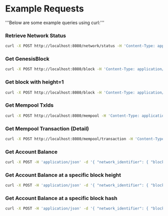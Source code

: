 # Example Requests
'''Below are some example queries using curl:'''

### Retrieve Network Status
```bash
curl -X POST http://localhost:8080/network/status -H 'Content-Type: application/json' -d '{ "network_identifier": { "blockchain": "dgb", "network": "mainnet"} }'
```

### Get GenesisBlock
```bash
curl -X POST http://localhost:8080/block -H 'Content-Type: application/json' -d '{ "network_identifier": { "blockchain": "dgb", "network": "mainnet"}, "block_identifier": { "hash": "7497ea1b465eb39f1c8f507bc877078fe016d6fcb6dfad3a64c98dcc6e1e8496", "index": 0 } }'
```

### Get block with height=1
```bash
curl -X POST http://localhost:8080/block -H 'Content-Type: application/json' -d '{ "network_identifier": { "blockchain": "dgb", "network": "mainnet"}, "block_identifier": { "hash": "4da631f2ac1bed857bd968c67c913978274d8aabed64ab2bcebc1665d7f4d3a0", "index": 1 } }'
```

### Get Mempool TxIds
```bash
curl -X POST http://localhost:8080/mempool -H 'Content-Type: application/json' -d '{"network_identifier": { "blockchain": "dgb", "network": "mainnet"}}'
```

### Get Mempool Transaction (Detail)
```bash
curl -X POST http://localhost:8080/mempool/transaction -H 'Content-Type: application/json' -d '{"network_identifier": { "blockchain": "dgb", "network": "mainnet"}, "transaction_identifier": { "hash": "46fe07f611598caf24b8efd9279f99ab230e4fd2884703e66a7fc6a861fcacb8" }}'
```

### Get Account Balance
```bash
curl -X POST -H 'application/json' -d '{ "network_identifier": { "blockchain": "dgb", "network": "mainnet" }, "account_identifier": { "address": "DBUdfo4FKrdcmmEc3i6twu5hdSojKx4LxY" }}' http://localhost/account/balance
```

### Get Account Balance at a specific block height
```bash
curl -X POST -H 'application/json' -d '{ "network_identifier": { "blockchain": "dgb", "network": "mainnet" }, "account_identifier": { "address": "DBUdfo4FKrdcmmEc3i6twu5hdSojKx4LxY" }, "block_identifier": {"index": "100000"}}' http://localhost/account/balance
```

### Get Account Balance at a specific block hash
```bash
curl -X POST -H 'application/json' -d '{ "network_identifier": { "blockchain": "dgb", "network": "mainnet" }, "account_identifier": { "address": "DBUdfo4FKrdcmmEc3i6twu5hdSojKx4LxY" }, "block_identifier": {"hash": "0be8462fa449f92486972d529a9cf48c49a81c78616e7ab5959d89b313550a60"}}' http://localhost/account/balance
```